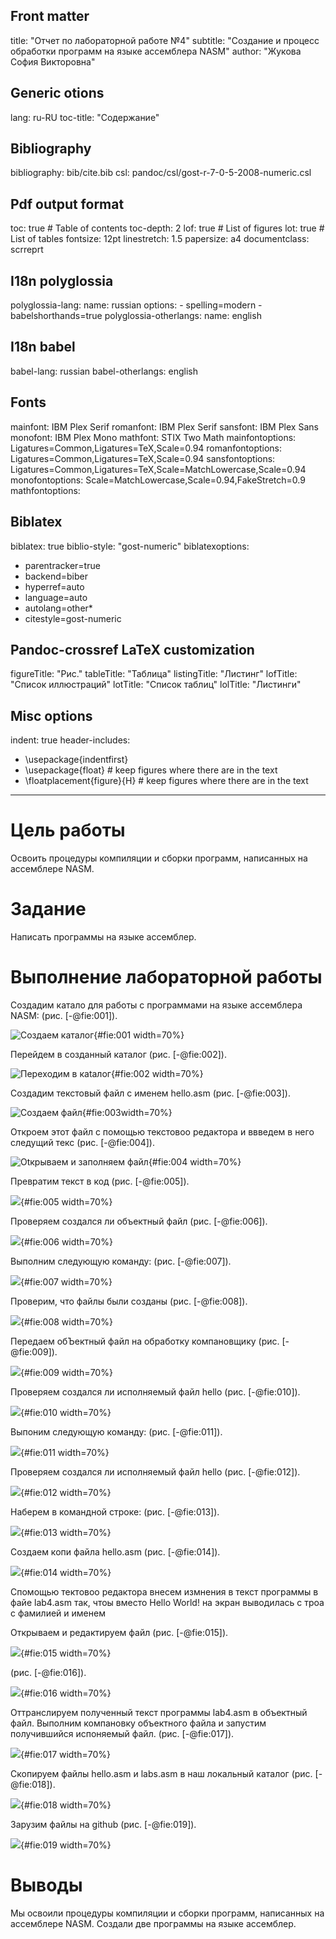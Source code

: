 ## Front matter
title: "Отчет по лабораторной работе №4"
subtitle: "Создание и процесс обработки программ на языке ассемблера NASM"
author: "Жукова София Викторовна"

## Generic otions
lang: ru-RU
toc-title: "Содержание"

## Bibliography
bibliography: bib/cite.bib
csl: pandoc/csl/gost-r-7-0-5-2008-numeric.csl

## Pdf output format
toc: true # Table of contents
toc-depth: 2
lof: true # List of figures
lot: true # List of tables
fontsize: 12pt
linestretch: 1.5
papersize: a4
documentclass: scrreprt
## I18n polyglossia
polyglossia-lang:
  name: russian
  options:
	- spelling=modern
	- babelshorthands=true
polyglossia-otherlangs:
  name: english
## I18n babel
babel-lang: russian
babel-otherlangs: english
## Fonts
mainfont: IBM Plex Serif
romanfont: IBM Plex Serif
sansfont: IBM Plex Sans
monofont: IBM Plex Mono
mathfont: STIX Two Math
mainfontoptions: Ligatures=Common,Ligatures=TeX,Scale=0.94
romanfontoptions: Ligatures=Common,Ligatures=TeX,Scale=0.94
sansfontoptions: Ligatures=Common,Ligatures=TeX,Scale=MatchLowercase,Scale=0.94
monofontoptions: Scale=MatchLowercase,Scale=0.94,FakeStretch=0.9
mathfontoptions:
## Biblatex
biblatex: true
biblio-style: "gost-numeric"
biblatexoptions:
  - parentracker=true
  - backend=biber
  - hyperref=auto
  - language=auto
  - autolang=other*
  - citestyle=gost-numeric
## Pandoc-crossref LaTeX customization
figureTitle: "Рис."
tableTitle: "Таблица"
listingTitle: "Листинг"
lofTitle: "Список иллюстраций"
lotTitle: "Список таблиц"
lolTitle: "Листинги"
## Misc options
indent: true
header-includes:
  - \usepackage{indentfirst}
  - \usepackage{float} # keep figures where there are in the text
  - \floatplacement{figure}{H} # keep figures where there are in the text
---

# Цель работы

Освоить процедуры компиляции и сборки программ, написанных на ассемблере NASM.

# Задание

Написать программы на языке ассемблер.


# Выполнение лабораторной работы

Создадим катало для работы с программами на языке ассемблера NASM: (рис. [-@fie:001]).


![Создаем каталог](image/41.png){#fie:001 width=70%}


Перейдем в созданный каталог (рис. [-@fie:002]).


![Пeрeходим в каtалог](image/42.png){#fie:002 width=70%}


Создадим текстовый файл с именем hello.asm (рис. [-@fie:003]).


![Создаeм файл](image/43.png){#fie:003width=70%}


Откроем этот файл с помощью текстовоо редактора и ввведем в него следущий текс (рис. [-@fie:004]).


![Оtкрываeм и заполняeм файл](image/44.png){#fie:004 width=70%}


Превратим текст в код (рис. [-@fie:005]).

![](image/45.png){#fie:005 width=70%}


Проверяем создался ли объектный файл (рис. [-@fie:006]).


![](image/46.png){#fie:006 width=70%}


Выполним следующую команду: (рис. [-@fie:007]).


![](image/47.png){#fie:007 width=70%}


Проверим, что файлы были созданы (рис. [-@fie:008]).


![](image/48.png){#fie:008 width=70%}


Передаем обЪектный файл на обработку компановщику (рис. [-@fie:009]).


![](image/49.png){#fie:009 width=70%}


Проверяем создался ли исполняемый файл hello (рис. [-@fie:010]).


![](image/410.png){#fie:010 width=70%}


Выпоним следующую команду: (рис. [-@fie:011]).


![](image/411.png){#fie:011 width=70%}


Провeряeм создался ли исполняeмый файл hello (рис. [-@fie:012]).


![](image/412.png){#fie:012 width=70%}


Наберем в командной строке:  (рис. [-@fie:013]).

![](image/413.png){#fie:013 width=70%}


Создаем копи файла hello.asm (рис. [-@fie:014]).

![](image/414.png){#fie:014 width=70%}


Спомощью тектовоо редактора внесем измнения в текст программы в файе lab4.asm так, чтоы вместо Hello World! на экран выводилась с троа с фамилией и именем 


Открываем и редактируем файл (рис. [-@fie:015]).


![](image/415.png){#fie:015 width=70%}


(рис. [-@fie:016]).


![](image/416.png){#fie:016 width=70%}

Оттранслируем полученный текст программы  lab4.asm в объектный файл. Выполним компановку объектного файла и запустим получившийся испоняемый файл. (рис. [-@fie:017]).


![](image/417.png){#fie:017 width=70%}


Скопируем файлы hello.asm и labs.asm в наш локальный каталог (рис. [-@fie:018]).


![](image/418.png){#fie:018 width=70%}


Зарузим файлы на github  (рис. [-@fie:019]).


![](image/419.png){#fie:019 width=70%}

# Выводы

Мы освоили процедуры компиляции и сборки программ, написанных на ассемблере NASM. Создали две программы на языке ассемблер.

